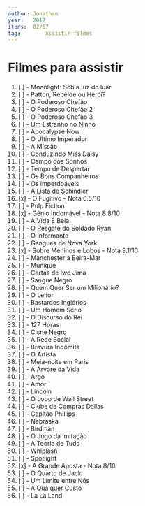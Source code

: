 ```yaml
---
author: Jonathan
year:   2017
itens: 	02/57
tag: 		Assistir filmes
---
```


# Filmes para assistir

01. [ ] - Moonlight: Sob a luz do luar
02. [ ] - Patton, Rebelde ou Herói?
03. [ ] - O Poderoso Chefão
04. [ ] - O Poderoso Chefão 2
05. [ ] - O Poderoso Chefão 3
06. [ ] - Um Estranho no Ninho
07. [ ] - Apocalypse Now
08. [ ] - O Último Imperador
09. [ ] - A Missão
10. [ ] - Conduzindo Miss Daisy
11. [ ] - Campo dos Sonhos
12. [ ] - Tempo de Despertar
13. [ ] - Os Bons Companheiros
14. [ ] - Os imperdoáveis
15. [ ] - A Lista de Schindler
16. [x] - O Fugitivo - Nota 6.5/10
17. [ ] - Pulp Fiction
18. [x] - Gênio Indomável - Nota 8.8/10
19. [ ] - A Vida É Bela
20. [ ] - O Resgate do Soldado Ryan
21. [ ] - O Informante
22. [ ] - Gangues de Nova York
23. [x] - Sobre Meninos e Lobos - Nota 9.1/10
24. [ ] - Manchester à Beira-Mar
25. [ ] - Munique
26. [ ] - Cartas de Iwo Jima
27. [ ] - Sangue Negro
28. [ ] - Quem Quer Ser um Milionário?
29. [ ] - O Leitor
30. [ ] - Bastardos Inglórios
31. [ ] - Um Homem Sério
32. [ ] - O Discurso do Rei
33. [ ] - 127 Horas
34. [ ] - Cisne Negro
35. [ ] - A Rede Social
36. [ ] - Bravura Indômita
37. [ ] - O Artista
38. [ ] - Meia-noite em Paris
39. [ ] - A Árvore da Vida
40. [ ] - Argo
41. [ ] - Amor
42. [ ] - Lincoln
43. [ ] - O Lobo de Wall Street
44. [ ] - Clube de Compras Dallas
45. [ ] - Capitão Phillips
46. [ ] - Nebraska
47. [ ] - Birdman
48. [ ] - O Jogo da Imitação
49. [ ] - A Teoria de Tudo
50. [ ] - Whiplash
51. [ ] - Spotlight
52. [x] - A Grande Aposta - Nota 8/10
53. [ ] - O Quarto de Jack
54. [ ] - Um Limite entre Nós
55. [ ] - A Qualquer Custo 
56. [ ] - La La Land
